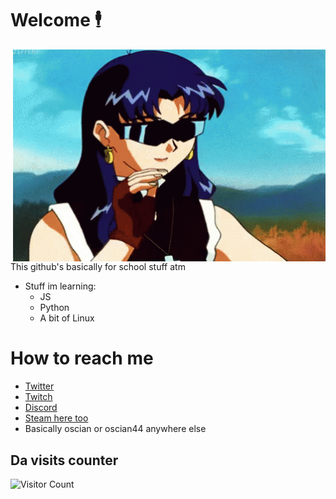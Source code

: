 # Welcome 🕴️
<img hight="400" width="500" alt="GIF" align="right" src="https://github.com/oscian44/oscian44/blob/main/gifs/Milfsato.gif">

This github's basically for school stuff atm

- Stuff im learning:
   - JS
   - Python 
   - A bit of Linux

# How to reach me
- <a href="https://twitter.com/oscian44">Twitter</a>
- <a href="https://twitch.tv/oscian44">Twitch</a>
- <a href="https://discord.gg/GAPm6gsEGp">Discord</a>
- <a href="http://steamcommunity.com/profiles/xdlmaoimdying">Steam here too</a>
- Basically oscian or oscian44 anywhere else

## Da visits counter
![Visitor Count](https://profile-counter.glitch.me/oscian44/count.svg)
